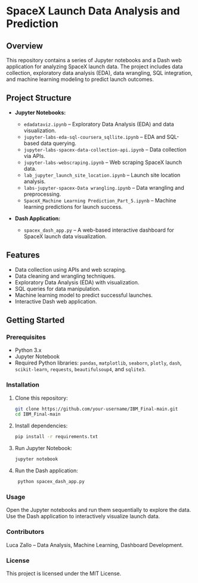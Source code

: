 # SpaceX Launch Data Analysis and Prediction

## Overview

This repository contains a series of Jupyter notebooks and a Dash web application for analyzing SpaceX launch data. The project includes data collection, exploratory data analysis (EDA), data wrangling, SQL integration, and machine learning modeling to predict launch outcomes.

## Project Structure

- **Jupyter Notebooks:**
  - `edadataviz.ipynb` – Exploratory Data Analysis (EDA) and data visualization.
  - `jupyter-labs-eda-sql-coursera_sqllite.ipynb` – EDA and SQL-based data querying.
  - `jupyter-labs-spacex-data-collection-api.ipynb` – Data collection via APIs.
  - `jupyter-labs-webscraping.ipynb` – Web scraping SpaceX launch data.
  - `lab_jupyter_launch_site_location.ipynb` – Launch site location analysis.
  - `labs-jupyter-spacex-Data wrangling.ipynb` – Data wrangling and preprocessing.
  - `SpaceX_Machine Learning Prediction_Part_5.ipynb` – Machine learning predictions for launch success.

- **Dash Application:**
  - `spacex_dash_app.py` – A web-based interactive dashboard for SpaceX launch data visualization.

## Features

- Data collection using APIs and web scraping.
- Data cleaning and wrangling techniques.
- Exploratory Data Analysis (EDA) with visualization.
- SQL queries for data manipulation.
- Machine learning model to predict successful launches.
- Interactive Dash web application.

## Getting Started

### Prerequisites

- Python 3.x
- Jupyter Notebook
- Required Python libraries: `pandas`, `matplotlib`, `seaborn`, `plotly`, `dash`, `scikit-learn`, `requests`, `beautifulsoup4`, and `sqlite3`.

### Installation

1. Clone this repository:
   ```bash
   git clone https://github.com/your-username/IBM_Final-main.git
   cd IBM_Final-main
2. Install dependencies:
   ```bash
   pip install -r requirements.txt

3. Run Jupyter Notebook:
   ```bash
   jupyter notebook
   
4. Run the Dash application:
   ```bash
    python spacex_dash_app.py

### Usage
Open the Jupyter notebooks and run them sequentially to explore the data.
Use the Dash application to interactively visualize launch data.

### Contributors
Luca Zallo – Data Analysis, Machine Learning, Dashboard Development.

### License
This project is licensed under the MIT License.
